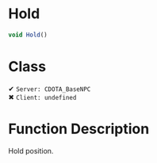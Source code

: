 # Hold
```js
void Hold()
```
# Class
✔ `Server: CDOTA_BaseNPC`  
✖ `Client: undefined`  

# Function Description
Hold position.
